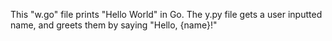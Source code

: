 This "w.go" file prints "Hello World" in Go.
The y.py file gets a user inputted name, and greets them by saying "Hello, {name}!"
